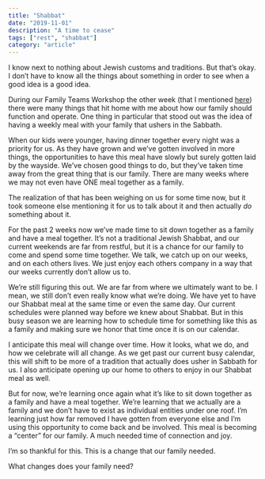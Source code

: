 ```yaml
---
title: "Shabbat"
date: "2019-11-01"
description: "A time to cease"
tags: ["rest", "shabbat"]
category: "article"
---
```


I know next to nothing about Jewish customs and traditions. But that’s okay. I don’t have to know all the things about something in order to see when a good idea is a good idea.

During our Family Teams Workshop the other week (that I mentioned [here](https://www.richarddubay.com/2019/10/18/one-step-at-a-time/)) there were many things that hit home with me about how our family should function and operate. One thing in particular that stood out was the idea of having a weekly meal with your family that ushers in the Sabbath.

When our kids were younger, having dinner together every night was a priority for us. As they have grown and we’ve gotten involved in more things, the opportunities to have this meal have slowly but surely gotten laid by the wayside. We’ve chosen good things to do, but they’ve taken time away from the great thing that is our family. There are many weeks where we may not even have ONE meal together as a family.

The realization of that has been weighing on us for some time now, but it took someone else mentioning it for us to talk about it and then actually _do_ something about it.

For the past 2 weeks now we’ve made time to sit down together as a family and have a meal together. It’s not a traditional Jewish Shabbat, and our current weekends are far from restful, but it is a chance for our family to come and spend some time together. We talk, we catch up on our weeks, and on each others lives. We just enjoy each others company in a way that our weeks currently don’t allow us to.

We’re still figuring this out. We are far from where we ultimately want to be. I mean, we still don’t even really know what we’re doing. We have yet to have our Shabbat meal at the same time or even the same day. Our current schedules were planned way before we knew about Shabbat. But in this busy season we are learning how to schedule time for something like this as a family and making sure we honor that time once it is on our calendar.

I anticipate this meal will change over time. How it looks, what we do, and how we celebrate will all change. As we get past our current busy calendar, this will shift to be more of a tradition that actually does usher in Sabbath for us. I also anticipate opening up our home to others to enjoy in our Shabbat meal as well.

But for now, we’re learning once again what it’s like to sit down together as a family and have a meal together. We’re learning that we actually are a family and we don’t have to exist as individual entities under one roof. I’m learning just how far removed I have gotten from everyone else and I’m using this opportunity to come back and be involved. This meal is becoming a “center” for our family. A much needed time of connection and joy.

I’m so thankful for this. This is a change that our family needed.

What changes does your family need?
